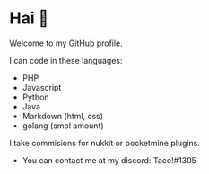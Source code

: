 # Hai 👋

Welcome to my GitHub profile.

I can code in these languages:
 - PHP
 - Javascript
 - Python
 - Java
 - Markdown (html, css)
 - golang (smol amount)

I take commisions for nukkit or pocketmine plugins.
 - You can contact me at my discord: Taco!#1305






